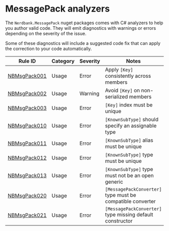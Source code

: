 # MessagePack analyzers

The `Nerdbank.MessagePack` nuget packages comes with C# analyzers to help you author valid code.
They will emit diagnostics with warnings or errors depending on the severity of the issue.

Some of these diagnostics will include a suggested code fix that can apply the correction to your code automatically.

Rule ID | Category | Severity | Notes
--------|----------|----------|-------
[NBMsgPack001](NBMsgPack001.md) | Usage | Error | Apply `[Key]` consistently across members
[NBMsgPack002](NBMsgPack002.md) | Usage | Warning | Avoid `[Key]` on non-serialized members
[NBMsgPack003](NBMsgPack003.md) | Usage | Error | `[Key]` index must be unique
[NBMsgPack010](NBMsgPack010.md) | Usage | Error | `[KnownSubType]` should specify an assignable type
[NBMsgPack011](NBMsgPack011.md) | Usage | Error | `[KnownSubType]` alias must be unique
[NBMsgPack012](NBMsgPack012.md) | Usage | Error | `[KnownSubType]` type must be unique
[NBMsgPack013](NBMsgPack013.md) | Usage | Error | `[KnownSubType]` type must not be an open generic
[NBMsgPack020](NBMsgPack020.md) | Usage | Error | `[MessagePackConverter]` type must be compatible converter
[NBMsgPack021](NBMsgPack021.md) | Usage | Error | `[MessagePackConverter]` type missing default constructor
